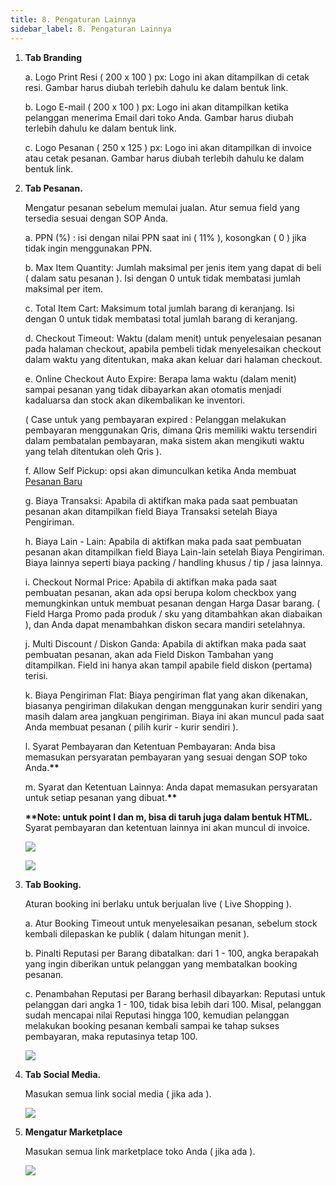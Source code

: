 ```yaml
---
title: 8. Pengaturan Lainnya
sidebar_label: 8. Pengaturan Lainnya
---
```

1. **Tab B﻿randing** 

   a﻿. Logo Print Resi ( 200 x 100 ) px: Logo ini akan ditampilkan di cetak resi. Gambar harus diubah terlebih dahulu ke dalam bentuk link.

   b﻿. Logo E-mail ( 200 x 100 ) px: Logo ini akan ditampilkan ketika pelanggan menerima Email dari toko Anda. Gambar harus diubah terlebih dahulu ke dalam bentuk link. 

   c﻿. Logo Pesanan ( 250 x 125 ) px: Logo ini akan ditampilkan di invoice atau cetak pesanan. Gambar harus diubah terlebih dahulu ke dalam bentuk link.
2. ﻿**Tab Pesanan.**

   M﻿engatur pesanan sebelum memulai jualan. Atur semua field yang tersedia sesuai dengan SOP Anda.

   a﻿. PPN (%) : isi dengan nilai PPN saat ini ( 11% ), kosongkan ( 0 ) jika tidak ingin menggunakan PPN.

   b﻿.  Max Item Quantity: Jumlah maksimal per jenis item yang dapat di beli ( dalam satu pesanan ). Isi dengan 0 untuk tidak membatasi jumlah maksimal per item.

   c﻿. Total Item Cart: Maksimum total jumlah barang di keranjang. Isi dengan 0 untuk tidak membatasi total jumlah barang di keranjang.

   d﻿. Checkout Timeout: Waktu (dalam menit) untuk penyelesaian pesanan pada halaman checkout, apabila pembeli tidak menyelesaikan checkout dalam waktu yang ditentukan, maka akan keluar dari halaman checkout.

   e﻿. Online Checkout Auto Expire: Berapa lama waktu (dalam menit) sampai pesanan yang tidak dibayarkan akan otomatis menjadi kadaluarsa dan stock akan dikembalikan ke inventori.

   (﻿ Case untuk yang pembayaran expired : Pelanggan melakukan pembayaran menggunakan Qris, dimana Qris memiliki waktu tersendiri dalam pembatalan pembayaran, maka sistem akan mengikuti waktu yang telah ditentukan oleh Qris ).

   f﻿. Allow Self Pickup: opsi akan dimunculkan ketika Anda membuat [Pesanan Baru](https://onee.netlify.app/dashboard/daftar-pesanan-pesanan-baru)

   g﻿. Biaya Transaksi: Apabila di aktifkan maka pada saat pembuatan pesanan akan ditampilkan field Biaya Transaksi setelah Biaya Pengiriman. 

   h﻿. Biaya Lain - Lain: Apabila di aktifkan maka pada saat pembuatan pesanan akan ditampilkan field Biaya Lain-lain setelah Biaya Pengiriman. Biaya lainnya seperti biaya packing / handling khusus / tip / jasa lainnya.

   i﻿. Checkout Normal Price: Apabila di aktifkan maka pada saat pembuatan pesanan, akan ada opsi berupa kolom checkbox yang memungkinkan untuk membuat pesanan dengan Harga Dasar barang. ( Field Harga Promo pada produk / sku yang ditambahkan akan diabaikan ), dan Anda dapat menambahkan diskon secara mandiri setelahnya.

   j﻿. Multi Discount / Diskon Ganda: Apabila di aktifkan maka pada saat pembuatan pesanan, akan ada Field Diskon Tambahan yang ditampilkan. Field ini hanya akan tampil apabile field diskon (pertama) terisi.

   k﻿. Biaya Pengiriman Flat: Biaya pengiriman flat yang akan dikenakan, biasanya pengiriman dilakukan dengan menggunakan kurir sendiri yang masih dalam area jangkuan pengiriman. Biaya ini akan muncul pada saat Anda membuat pesanan ( pilih kurir - kurir sendiri ).

   l﻿. Syarat Pembayaran dan Ketentuan Pembayaran: Anda bisa memasukan persyaratan pembayaran yang sesuai dengan SOP toko Anda.**\*\***

   m﻿. Syarat dan Ketentuan Lainnya: Anda dapat memasukan persyaratan untuk setiap pesanan yang dibuat.**\*\***

   **\*\*﻿Note: untuk point l dan m, bisa di taruh juga dalam bentuk HTML.** Syarat pembayaran dan ketentuan lainnya ini akan muncul di invoice.

   ![](/img/8.-update_pengaturan-lainnya-tab-pesanan-bagian-syarat-ketentuan.jpeg)

   ![](/img/8.-update_pengaturan-lainnya-tab-pesanan-2.png)
3. **Tab Booking.** 

   A﻿turan booking ini berlaku untuk berjualan live ( Live Shopping ).

   a. A﻿tur Booking Timeout untuk menyelesaikan pesanan, sebelum stock kembali dilepaskan ke publik ( dalam hitungan menit ).

   b. Pinalti Reputasi per Barang dibatalkan: dari 1 - 100, angka berapakah yang ingin diberikan untuk pelanggan yang membatalkan booking pesanan.

   c. Penambahan Reputasi per Barang berhasil dibayarkan: Reputasi untuk pelanggan dari angka 1 - 100, tidak bisa lebih dari 100. Misal, pelanggan sudah mencapai nilai Reputasi hingga 100, kemudian pelanggan melakukan booking pesanan kembali sampai ke tahap sukses pembayaran, maka reputasinya tetap 100.

   ![](/img/8.-pengaturan-lainnya-booking.png)
4. **Tab Social Media.**

   Masukan semua link social media ( jika ada ).

   ![](/img/8.-pengaturan-lainnya-social-media.png)
5. **M﻿engatur Marketplace**

   Masukan semua link marketplace toko Anda ( jika ada ).

   ![](/img/8.-update_pengaturan-lainnya-tab-marketplace.png)